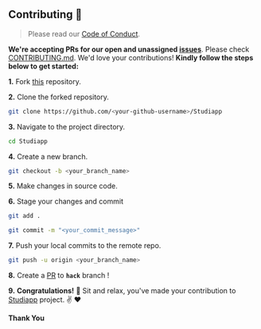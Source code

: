 

## Contributing :handshake:


> Please read our [Code of Conduct](CODE_OF_CONDUCT.md).

**We're accepting PRs for our open and unassigned [issues](https://github.com/prvn2004/Studiapp/issues)**. Please check [CONTRIBUTING.md](CONTRIBUTING.md). We'd love your contributions! **Kindly follow the steps below to get started:** 

**1.** Fork [this](https://github.com/prvn2004/Studiapp) repository.

**2.** Clone the forked repository.

```bash
git clone https://github.com/<your-github-username>/Studiapp
```

**3.** Navigate to the project directory.

```bash
cd Studiapp
```

**4.** Create a new branch.

```bash
git checkout -b <your_branch_name>
```

**5.** Make changes in source code.

**6.** Stage your changes and commit

```bash
git add .

git commit -m "<your_commit_message>"
```

**7.** Push your local commits to the remote repo.

```bash
git push -u origin <your_branch_name>
```

**8.** Create a [PR](https://help.github.com/en/github/collaborating-with-issues-and-pull-requests/creating-a-pull-request) to **`hack`** branch !

**9.** **Congratulations!** :tada: Sit and relax, you've made your contribution to [Studiapp](https://github.com/prvn2004/Studiapp) project. :v: :heart:


**Thank You**
